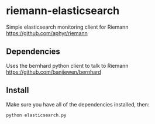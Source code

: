 riemann-elasticsearch
=====================

Simple elasticsearch monitoring client for Riemann https://github.com/aphyr/riemann

## Dependencies

Uses the bernhard python client to talk to Riemann  https://github.com/banjiewen/bernhard

## Install

Make sure you have all of the dependencies installed, then:

```
python elasticsearch.py
```
